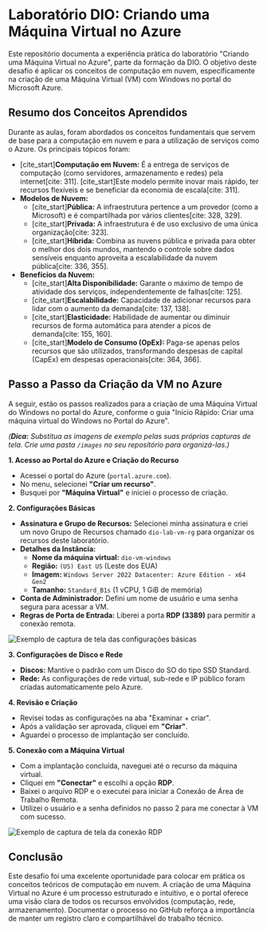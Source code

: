 # Laboratório DIO: Criando uma Máquina Virtual no Azure

Este repositório documenta a experiência prática do laboratório "Criando uma Máquina Virtual no Azure", parte da formação da DIO. O objetivo deste desafio é aplicar os conceitos de computação em nuvem, especificamente na criação de uma Máquina Virtual (VM) com Windows no portal do Microsoft Azure.

## Resumo dos Conceitos Aprendidos

Durante as aulas, foram abordados os conceitos fundamentais que servem de base para a computação em nuvem e para a utilização de serviços como o Azure. Os principais tópicos foram:

* [cite_start]**Computação em Nuvem:** É a entrega de serviços de computação (como servidores, armazenamento e redes) pela internet[cite: 311]. [cite_start]Este modelo permite inovar mais rápido, ter recursos flexíveis e se beneficiar da economia de escala[cite: 311].
* **Modelos de Nuvem:**
    * [cite_start]**Pública:** A infraestrutura pertence a um provedor (como a Microsoft) e é compartilhada por vários clientes[cite: 328, 329].
    * [cite_start]**Privada:** A infraestrutura é de uso exclusivo de uma única organização[cite: 323].
    * [cite_start]**Híbrida:** Combina as nuvens pública e privada para obter o melhor dos dois mundos, mantendo o controle sobre dados sensíveis enquanto aproveita a escalabilidade da nuvem pública[cite: 336, 355].
* **Benefícios da Nuvem:**
    * [cite_start]**Alta Disponibilidade:** Garante o máximo de tempo de atividade dos serviços, independentemente de falhas[cite: 125].
    * [cite_start]**Escalabilidade:** Capacidade de adicionar recursos para lidar com o aumento da demanda[cite: 137, 138].
    * [cite_start]**Elasticidade:** Habilidade de aumentar ou diminuir recursos de forma automática para atender a picos de demanda[cite: 155, 160].
    * [cite_start]**Modelo de Consumo (OpEx):** Paga-se apenas pelos recursos que são utilizados, transformando despesas de capital (CapEx) em despesas operacionais[cite: 364, 366].

## Passo a Passo da Criação da VM no Azure

A seguir, estão os passos realizados para a criação de uma Máquina Virtual do Windows no portal do Azure, conforme o guia "Início Rápido: Criar uma máquina virtual do Windows no Portal do Azure".

*(**Dica:** Substitua as imagens de exemplo pelas suas próprias capturas de tela. Crie uma pasta `/images` no seu repositório para organizá-las.)*

**1. Acesso ao Portal do Azure e Criação do Recurso**
* Acessei o portal do Azure (`portal.azure.com`).
* No menu, selecionei **"Criar um recurso"**.
* Busquei por **"Máquina Virtual"** e iniciei o processo de criação.

**2. Configurações Básicas**
* **Assinatura e Grupo de Recursos:** Selecionei minha assinatura e criei um novo Grupo de Recursos chamado `dio-lab-vm-rg` para organizar os recursos deste laboratório.
* **Detalhes da Instância:**
    * **Nome da máquina virtual:** `dio-vm-windows`
    * **Região:** `(US) East US` (Leste dos EUA)
    * **Imagem:** `Windows Server 2022 Datacenter: Azure Edition - x64 Gen2`
    * **Tamanho:** `Standard_B1s` (1 vCPU, 1 GiB de memória)
* **Conta de Administrador:** Defini um nome de usuário e uma senha segura para acessar a VM.
* **Regras de Porta de Entrada:** Liberei a porta **RDP (3389)** para permitir a conexão remota.

![Exemplo de captura de tela das configurações básicas](images/configuracao-basica.png)

**3. Configurações de Disco e Rede**
* **Discos:** Mantive o padrão com um Disco do SO do tipo SSD Standard.
* **Rede:** As configurações de rede virtual, sub-rede e IP público foram criadas automaticamente pelo Azure.

**4. Revisão e Criação**
* Revisei todas as configurações na aba "Examinar + criar".
* Após a validação ser aprovada, cliquei em **"Criar"**.
* Aguardei o processo de implantação ser concluído.

**5. Conexão com a Máquina Virtual**
* Com a implantação concluída, naveguei até o recurso da máquina virtual.
* Cliquei em **"Conectar"** e escolhi a opção **RDP**.
* Baixei o arquivo RDP e o executei para iniciar a Conexão de Área de Trabalho Remota.
* Utilizei o usuário e a senha definidos no passo 2 para me conectar à VM com sucesso.

![Exemplo de captura de tela da conexão RDP](images/conexao-vm.png)

## Conclusão

Este desafio foi uma excelente oportunidade para colocar em prática os conceitos teóricos de computação em nuvem. A criação de uma Máquina Virtual no Azure é um processo estruturado e intuitivo, e o portal oferece uma visão clara de todos os recursos envolvidos (computação, rede, armazenamento). Documentar o processo no GitHub reforça a importância de manter um registro claro e compartilhável do trabalho técnico.
